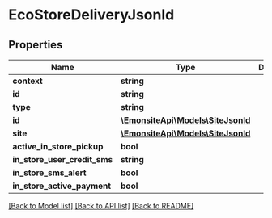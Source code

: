 # EcoStoreDeliveryJsonld

## Properties
Name | Type | Description | Notes
------------ | ------------- | ------------- | -------------
**context** | **string** |  | [optional] 
**id** | **string** |  | [optional] 
**type** | **string** |  | [optional] 
**id** | [**\EmonsiteApi\Models\SiteJsonld**](SiteJsonld.md) |  | [optional] 
**site** | [**\EmonsiteApi\Models\SiteJsonld**](SiteJsonld.md) |  | [optional] 
**active_in_store_pickup** | **bool** |  | [optional] 
**in_store_user_credit_sms** | **string** |  | [optional] 
**in_store_sms_alert** | **bool** |  | [optional] 
**in_store_active_payment** | **bool** |  | [optional] 

[[Back to Model list]](../../README.md#documentation-for-models) [[Back to API list]](../../README.md#documentation-for-api-endpoints) [[Back to README]](../../README.md)


